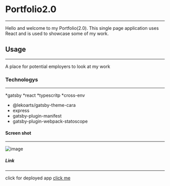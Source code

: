 # Portfolio2.0
***
Hello and welcome to my Portfolio(2.0). This single page application uses React and is used to showcase some of my work. 
## Usage
***
A place for potential employers to look at my work
### Technologys
***
*gatsby
*react
*typescritp
*cross-env
* @lekoarts/gatsby-theme-cara
* express
* gatsby-plugin-manifest
* gatsby-plugin-webpack-statoscope

#### Screen shot
***
![image]()
##### Link
***
click for deployed app
[click me](https://kaikanesportfoliotwo.gatsbyjs.io/)
